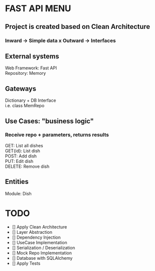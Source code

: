 # FAST API MENU
## Project is created based on Clean Architecture <br>
### Inward -> Simple data x Outward -> Interfaces

## External systems
Web Framework: Fast API <br>
Repository: Memory <br>

## Gateways
Dictionary + DB Interface <br>
i.e. class MemRepo <br>

## Use Cases: "business logic"
### Receive repo + parameters, returns results
GET: List all dishes <br>
GET{id}: List dish <br>
POST: Add dish <br>
PUT: Edit dish <br>
DELETE: Remove dish <br>

## Entities
Module: Dish <br>

# TODO
- [] Apply Clean Architecture <br> 
- [] Layer Abstraction<br> 
- [] Dependency Injection<br> 
- [] UseCase Implementation<br> 
- [] Serialization / Deserialization<br> 
- [] Mock Repo Implementation<br>  
- [] Database with SQLAlchemy<br> 
- [] Apply Tests<br> 
